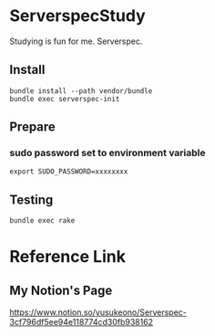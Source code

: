 # ServerspecStudy
Studying is fun for me. Serverspec.

## Install

```
bundle install --path vendor/bundle
bundle exec serverspec-init
```

## Prepare

### sudo password set to environment variable

```
export SUDO_PASSWORD=xxxxxxxx
```

## Testing

```
bundle exec rake
```

# Reference Link

## My Notion's Page

https://www.notion.so/yusukeono/Serverspec-3cf796df5ee94e118774cd30fb938162
